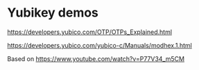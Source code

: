 # Yubikey demos

https://developers.yubico.com/OTP/OTPs_Explained.html

https://developers.yubico.com/yubico-c/Manuals/modhex.1.html

Based on https://www.youtube.com/watch?v=P77V34_m5CM

